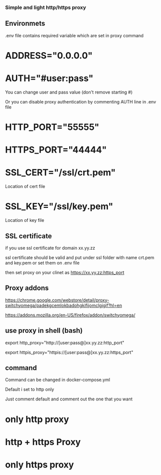 ### Simple and light http/https proxy

## Environmets

.env file contains required variable which are set in proxy command

# ADDRESS="0.0.0.0"  

# AUTH="#user:pass"

You can change user and pass value (don't remove starting #)

Or you can disable proxy authentication by commenting AUTH line in .env file

# HTTP_PORT="55555"

# HTTPS_PORT="44444"

# SSL_CERT="/ssl/crt.pem"

Location of cert file

# SSL_KEY="/ssl/key.pem"

Location of key file

## SSL certificate

if you use ssl certificate for domain xx.yy.zz

ssl certificate should be valid and put under ssl folder with name crt.pem and key.pem or set them on .env file 

then set proxy on your clinet as https://xx.yy.zz:https_port

## Proxy addons

https://chrome.google.com/webstore/detail/proxy-switchyomega/padekgcemlokbadohgkifijomclgjgif?hl=en

https://addons.mozilla.org/en-US/firefox/addon/switchyomega/

## use proxy in shell (bash)

export http_proxy="http://[user:pass@]xx.yy.zz:http_port"

export httpis_proxy="httpis://[user:pass@]xx.yy.zz:https_port"

## command

Command can be changed in docker-compose.yml

Default i set to http only

Just comment default and comment out the one that you want

# only http proxy

# http + https Proxy

# only https proxy


